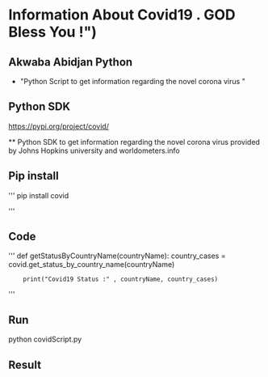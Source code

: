 # Information About Covid19 . GOD Bless You !")

##  Akwaba Abidjan Python

- "Python Script to get information regarding the novel corona virus " 

## Python  SDK

https://pypi.org/project/covid/

** Python SDK to get information regarding the novel corona virus provided by Johns Hopkins university and worldometers.info

## Pip install

'''
pip install  covid

'''

## Code

'''
def  getStatusByCountryName(countryName):
		country_cases = covid.get_status_by_country_name(countryName)
	
		print("Covid19 Status :" , countryName, country_cases)
		

'''

## Run
python  covidScript.py

## Result
